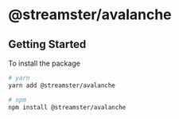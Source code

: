 # @streamster/avalanche

## Getting Started

To install the package

```bash
# yarn
yarn add @streamster/avalanche

# npm
npm install @streamster/avalanche
```
